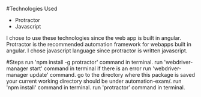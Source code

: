 #Technologies Used
 - Protractor
 - Javascript

I chose to use these technologies since the web app is built in angular. Protractor is the recommended automation framework for webapps
built in angular. I chose javascript language since protractor is written javascript.


#Steps
run 'npm install -g protractor' command in terminal.
run 'webdriver-manager start' command in terminal if there is an error run 'webdriver-manager update' command.
go to the directory where this package is saved your current working directory should be under automation-exam/.
run 'npm install' command in terminal.
run 'protractor' command in terminal.
